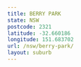 ```yaml
---
title: BERRY PARK
state: NSW
postcode: 2321
latitude: -32.660186
longitude: 151.683702
url: /nsw/berry-park/
layout: suburb
---
```

